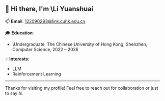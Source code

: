 ## 👋 Hi there, I'm \Li Yuanshuai

📫 **Email**: 122090293@link.cuhk.edu.cn

🎓 **Education**:

* \Undergraduate, The Chinese University of Hong Kong, Shenzhen, Computer Science, 2022 – 2026

💡 **Interests**:

* LLM
* Reinforcement Learning

---

Thanks for visiting my profile! Feel free to reach out for collaboration or just to say hi.
